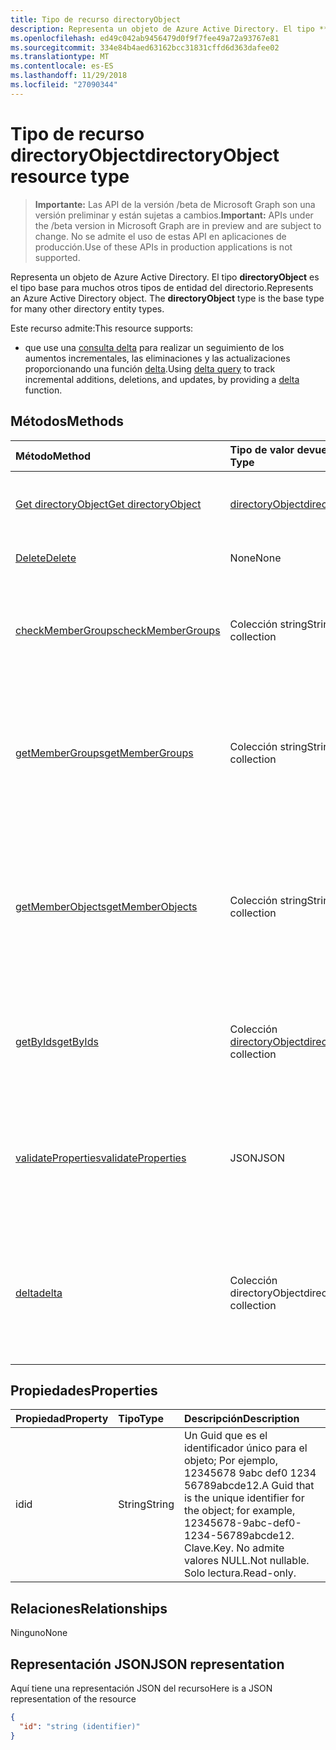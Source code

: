 ```yaml
---
title: Tipo de recurso directoryObject
description: Representa un objeto de Azure Active Directory. El tipo **directoryObject** es el tipo base para muchos otros tipos de entidad del directorio.
ms.openlocfilehash: ed49c042ab9456479d0f9f7fee49a72a93767e81
ms.sourcegitcommit: 334e84b4aed63162bcc31831cffd6d363dafee02
ms.translationtype: MT
ms.contentlocale: es-ES
ms.lasthandoff: 11/29/2018
ms.locfileid: "27090344"
---
```

# <a name="directoryobject-resource-type"></a><span data-ttu-id="6e3d9-104">Tipo de recurso directoryObject</span><span class="sxs-lookup"><span data-stu-id="6e3d9-104">directoryObject resource type</span></span>

> <span data-ttu-id="6e3d9-105">**Importante:** Las API de la versión /beta de Microsoft Graph son una versión preliminar y están sujetas a cambios.</span><span class="sxs-lookup"><span data-stu-id="6e3d9-105">**Important:** APIs under the /beta version in Microsoft Graph are in preview and are subject to change.</span></span> <span data-ttu-id="6e3d9-106">No se admite el uso de estas API en aplicaciones de producción.</span><span class="sxs-lookup"><span data-stu-id="6e3d9-106">Use of these APIs in production applications is not supported.</span></span>

<span data-ttu-id="6e3d9-p103">Representa un objeto de Azure Active Directory. El tipo **directoryObject** es el tipo base para muchos otros tipos de entidad del directorio.</span><span class="sxs-lookup"><span data-stu-id="6e3d9-p103">Represents an Azure Active Directory object. The **directoryObject** type is the base type for many other directory entity types.</span></span>

<span data-ttu-id="6e3d9-109">Este recurso admite:</span><span class="sxs-lookup"><span data-stu-id="6e3d9-109">This resource supports:</span></span>

- <span data-ttu-id="6e3d9-110">que use una [consulta delta](/graph/delta-query-overview) para realizar un seguimiento de los aumentos incrementales, las eliminaciones y las actualizaciones proporcionando una función [delta](../api/directoryobject-delta.md).</span><span class="sxs-lookup"><span data-stu-id="6e3d9-110">Using [delta query](/graph/delta-query-overview) to track incremental additions, deletions, and updates, by providing a [delta](../api/directoryobject-delta.md) function.</span></span>

## <a name="methods"></a><span data-ttu-id="6e3d9-111">Métodos</span><span class="sxs-lookup"><span data-stu-id="6e3d9-111">Methods</span></span>

| <span data-ttu-id="6e3d9-112">Método</span><span class="sxs-lookup"><span data-stu-id="6e3d9-112">Method</span></span>       | <span data-ttu-id="6e3d9-113">Tipo de valor devuelto</span><span class="sxs-lookup"><span data-stu-id="6e3d9-113">Return Type</span></span>  |<span data-ttu-id="6e3d9-114">Descripción</span><span class="sxs-lookup"><span data-stu-id="6e3d9-114">Description</span></span>|
|:---------------|:--------|:----------|
|[<span data-ttu-id="6e3d9-115">Get directoryObject</span><span class="sxs-lookup"><span data-stu-id="6e3d9-115">Get directoryObject</span></span>](../api/directoryobject-get.md) | [<span data-ttu-id="6e3d9-116">directoryObject</span><span class="sxs-lookup"><span data-stu-id="6e3d9-116">directoryObject</span></span>](directoryobject.md) |<span data-ttu-id="6e3d9-117">Lee las propiedades de un objeto directory.</span><span class="sxs-lookup"><span data-stu-id="6e3d9-117">Read the properties  of a directory object.</span></span>|
|[<span data-ttu-id="6e3d9-118">Delete</span><span class="sxs-lookup"><span data-stu-id="6e3d9-118">Delete</span></span>](../api/directoryobject-delete.md) | <span data-ttu-id="6e3d9-119">None</span><span class="sxs-lookup"><span data-stu-id="6e3d9-119">None</span></span> |<span data-ttu-id="6e3d9-120">Elimina un objeto directory.</span><span class="sxs-lookup"><span data-stu-id="6e3d9-120">Delete a directory object.</span></span> |
|[<span data-ttu-id="6e3d9-121">checkMemberGroups</span><span class="sxs-lookup"><span data-stu-id="6e3d9-121">checkMemberGroups</span></span>](../api/directoryobject-checkmembergroups.md)|<span data-ttu-id="6e3d9-122">Colección string</span><span class="sxs-lookup"><span data-stu-id="6e3d9-122">String collection</span></span>|<span data-ttu-id="6e3d9-p104">Comprueba la pertenencia a una lista de grupos. La comprobación es transitiva.</span><span class="sxs-lookup"><span data-stu-id="6e3d9-p104">Check for membership in a list of groups. The check is transitive.</span></span>|
|[<span data-ttu-id="6e3d9-125">getMemberGroups</span><span class="sxs-lookup"><span data-stu-id="6e3d9-125">getMemberGroups</span></span>](../api/directoryobject-getmembergroups.md)|<span data-ttu-id="6e3d9-126">Colección string</span><span class="sxs-lookup"><span data-stu-id="6e3d9-126">String collection</span></span>|<span data-ttu-id="6e3d9-p105">Devuelve todos los grupos de los que el usuario, grupo u objeto de directorio sea miembro. La comprobación es transitiva.</span><span class="sxs-lookup"><span data-stu-id="6e3d9-p105">Return all the groups that the user, group, or directory object is a member of. The check is transitive.</span></span>|
|[<span data-ttu-id="6e3d9-129">getMemberObjects</span><span class="sxs-lookup"><span data-stu-id="6e3d9-129">getMemberObjects</span></span>](../api/directoryobject-getmemberobjects.md)|<span data-ttu-id="6e3d9-130">Colección string</span><span class="sxs-lookup"><span data-stu-id="6e3d9-130">String collection</span></span>| <span data-ttu-id="6e3d9-p106">Devuelve todos los grupos y roles de directorio de los que el usuario, grupo u objeto de directorio sea miembro. La comprobación es transitiva.</span><span class="sxs-lookup"><span data-stu-id="6e3d9-p106">Return all of the groups and directory roles that the user, group, or directory object is a member of. The check is transitive.</span></span> |
|[<span data-ttu-id="6e3d9-133">getByIds</span><span class="sxs-lookup"><span data-stu-id="6e3d9-133">getByIds</span></span>](../api/directoryobject-getbyids.md) | <span data-ttu-id="6e3d9-134">Colección [directoryObject](directoryobject.md)</span><span class="sxs-lookup"><span data-stu-id="6e3d9-134">[directoryObject](directoryobject.md) collection</span></span> | <span data-ttu-id="6e3d9-135">Obtenga un conjunto de objetos de directorio basados en un conjunto de identificadores proporcionados.</span><span class="sxs-lookup"><span data-stu-id="6e3d9-135">Get a set of directory objects based on a set of supplied ids.</span></span> |
|[<span data-ttu-id="6e3d9-136">validateProperties</span><span class="sxs-lookup"><span data-stu-id="6e3d9-136">validateProperties</span></span>](../api/directoryobject-validateproperties.md)|<span data-ttu-id="6e3d9-137">JSON</span><span class="sxs-lookup"><span data-stu-id="6e3d9-137">JSON</span></span>| <span data-ttu-id="6e3d9-138">Validar el nombre para mostrar de un grupo de Office 365 o alias de correo cumplen con las políticas de nomenclatura.</span><span class="sxs-lookup"><span data-stu-id="6e3d9-138">Validate an Office 365 group's display name or mail nickname complies with naming policies.</span></span> |
|[<span data-ttu-id="6e3d9-139">delta</span><span class="sxs-lookup"><span data-stu-id="6e3d9-139">delta</span></span>](../api/directoryobject-delta.md)|<span data-ttu-id="6e3d9-140">Colección directoryObject</span><span class="sxs-lookup"><span data-stu-id="6e3d9-140">directoryObject collection</span></span>| <span data-ttu-id="6e3d9-141">Obtener cambios incrementales para los objetos de Active directory.</span><span class="sxs-lookup"><span data-stu-id="6e3d9-141">Get incremental changes for directory objects.</span></span> <span data-ttu-id="6e3d9-142">Admite el filtrado por tipo de derivadas.</span><span class="sxs-lookup"><span data-stu-id="6e3d9-142">Supports filtering by derrived type.</span></span> |

## <a name="properties"></a><span data-ttu-id="6e3d9-143">Propiedades</span><span class="sxs-lookup"><span data-stu-id="6e3d9-143">Properties</span></span>

| <span data-ttu-id="6e3d9-144">Propiedad</span><span class="sxs-lookup"><span data-stu-id="6e3d9-144">Property</span></span>   | <span data-ttu-id="6e3d9-145">Tipo</span><span class="sxs-lookup"><span data-stu-id="6e3d9-145">Type</span></span> |<span data-ttu-id="6e3d9-146">Descripción</span><span class="sxs-lookup"><span data-stu-id="6e3d9-146">Description</span></span>|
|:---------------|:--------|:----------|
|<span data-ttu-id="6e3d9-147">id</span><span class="sxs-lookup"><span data-stu-id="6e3d9-147">id</span></span>|<span data-ttu-id="6e3d9-148">String</span><span class="sxs-lookup"><span data-stu-id="6e3d9-148">String</span></span>|<span data-ttu-id="6e3d9-149">Un Guid que es el identificador único para el objeto; Por ejemplo, 12345678 9abc def0 1234 56789abcde12.</span><span class="sxs-lookup"><span data-stu-id="6e3d9-149">A Guid that is the unique identifier for the object; for example, 12345678-9abc-def0-1234-56789abcde12.</span></span> <span data-ttu-id="6e3d9-150">Clave.</span><span class="sxs-lookup"><span data-stu-id="6e3d9-150">Key.</span></span> <span data-ttu-id="6e3d9-151">No admite valores NULL.</span><span class="sxs-lookup"><span data-stu-id="6e3d9-151">Not nullable.</span></span> <span data-ttu-id="6e3d9-152">Solo lectura.</span><span class="sxs-lookup"><span data-stu-id="6e3d9-152">Read-only.</span></span>|

## <a name="relationships"></a><span data-ttu-id="6e3d9-153">Relaciones</span><span class="sxs-lookup"><span data-stu-id="6e3d9-153">Relationships</span></span>

<span data-ttu-id="6e3d9-154">Ninguno</span><span class="sxs-lookup"><span data-stu-id="6e3d9-154">None</span></span>

## <a name="json-representation"></a><span data-ttu-id="6e3d9-155">Representación JSON</span><span class="sxs-lookup"><span data-stu-id="6e3d9-155">JSON representation</span></span>

<span data-ttu-id="6e3d9-156">Aquí tiene una representación JSON del recurso</span><span class="sxs-lookup"><span data-stu-id="6e3d9-156">Here is a JSON representation of the resource</span></span>

<!-- {
  "blockType": "resource",
  "optionalProperties": [

  ],
  "keyProperty": "id",
  "@odata.type": "microsoft.graph.directoryObject"
}-->

```json
{
  "id": "string (identifier)"
}

```

<!-- uuid: 8fcb5dbc-d5aa-4681-8e31-b001d5168d79
2015-10-25 14:57:30 UTC -->
<!-- {
  "type": "#page.annotation",
  "description": "directoryObject resource",
  "keywords": "",
  "section": "documentation",
  "tocPath": ""
}-->
